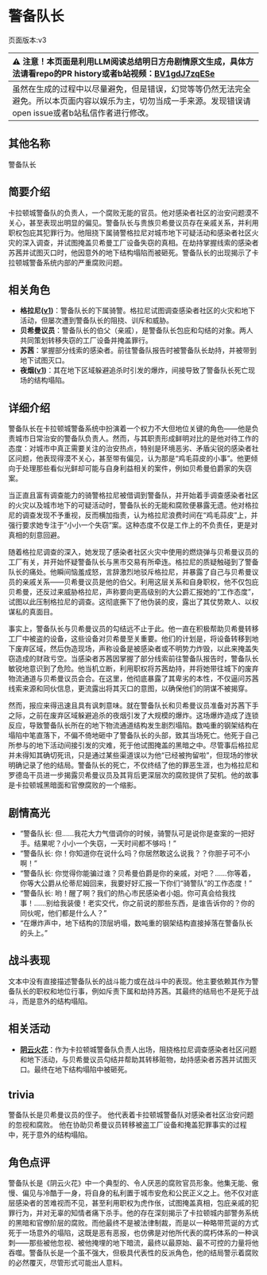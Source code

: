 # 警备队长
页面版本:v3
 

| :warning: 注意！本页面是利用LLM阅读总结明日方舟剧情原文生成，具体方法请看repo的PR history或者b站视频：[BV1gdJ7zqESe](https://www.bilibili.com/video/BV1gdJ7zqESe/)         |
|:----------------------------|
| 虽然在生成的过程中以尽量避免，但是错误，幻觉等等仍然无法完全避免。所以本页面内容以娱乐为主，切勿当成一手来源。发现错误请open issue或者b站私信作者进行修改。|



## 其他名称
警备队长
## 简要介绍
卡拉顿城警备队的负责人，一个腐败无能的官员。他对感染者社区的治安问题漠不关心，甚至表现出明显的偏见。警备队长与贵族贝希曼议员存在亲戚关系，并利用职权包庇其犯罪行为。他阻挠下属骑警格拉尼对城市地下可疑活动和感染者社区火灾的深入调查，并试图掩盖贝希曼工厂设备失窃的真相。在劫持掌握线索的感染者苏茜并试图灭口时，他因意外的地下结构塌陷而被砸死。警备队长的出现揭示了卡拉顿城警备系统内部的严重腐败问题。
## 相关角色
-   **格拉尼([v1](../chars/char_220_grani.md))**：警备队长的下属骑警。格拉尼试图调查感染者社区的火灾和地下活动，但屡次遭到警备队长的阻挠、训斥和威胁。
-   **贝希曼议员**：警备队长的伯父（亲戚），是警备队长包庇和勾结的对象。两人共同策划转移失窃的工厂设备并掩盖罪行。
-   **苏茜**：掌握部分线索的感染者。前往警备队报告时被警备队长劫持，并被带到地下试图灭口。
-   **夜烟([v1](../chars/char_141_nights.md))**：其在地下区域躲避追杀时引发的爆炸，间接导致了警备队长死亡现场的结构塌陷。
## 详细介绍
警备队长在卡拉顿城警备系统中扮演着一个权力不大但地位关键的角色——他是负责城市日常治安的警备队负责人。然而，与其职责形成鲜明对比的是他对待工作的态度：对城市中真正需要关注的治安热点，特别是环境恶劣、矛盾尖锐的感染者社区问题，他表现得漠不关心，甚至带有偏见，认为那是“鸡毛蒜皮的小事”。他更倾向于处理那些看似光鲜却可能与自身利益相关的案件，例如贝希曼伯爵家的失窃案。

当正直且富有调查能力的骑警格拉尼被借调到警备队，并开始着手调查感染者社区的火灾以及城市地下的可疑活动时，警备队长的无能和腐败便暴露无遗。他对格拉尼的调查发现不予重视，反而横加指责，认为格拉尼浪费时间在“鸡毛蒜皮”上，并强行要求她专注于“小小一个失窃”案。这种态度不仅是工作上的不负责任，更是对真相的刻意回避。

随着格拉尼调查的深入，她发现了感染者社区火灾中使用的燃烧弹与贝希曼议员的工厂有关，并开始怀疑警备队长与黑市交易有所牵连。格拉尼的质疑触碰到了警备队长的痛处。他瞬间恼羞成怒，言辞激烈地驳斥格拉尼，并暴露了自己与贝希曼议员的亲戚关系——贝希曼议员是他的伯父。利用这层关系和自身职权，他不仅包庇贝希曼，还反过来威胁格拉尼，声称要向更高级别的大公爵汇报她的“工作态度”，试图以此压制格拉尼的调查。这彻底撕下了他伪装的皮，露出了其仗势欺人、以权谋私的真面目。

事实上，警备队长与贝希曼议员的勾结远不止于此。他一直在积极帮助贝希曼转移工厂中被盗的设备，这些设备对贝希曼至关重要。他们的计划是，将设备转移到地下废弃区域，然后伪造现场，声称设备是被感染者或不明势力炸毁，以此来掩盖失窃造成的财政亏空。当感染者苏茜因掌握了部分线索前往警备队报告时，警备队长敏锐地意识到了危险。他当机立断，利用职权将苏茜劫持，并将她带往城下的废弃物流通道与贝希曼议员会合。在这里，他彻底暴露了其卑劣的本性，不仅逼问苏茜线索来源和同伙信息，更流露出将其灭口的意图，以确保他们的阴谋不被揭穿。

然而，报应来得迅速且具有讽刺意味。就在警备队长和贝希曼议员准备对苏茜下手之际，之前在废弃区域躲避追杀的夜烟引发了大规模的爆炸。这场爆炸造成了连锁反应，导致警备队长所在的地下物流通道结构发生剧烈塌陷。数吨重的钢架结构在塌陷中笔直落下，不偏不倚地砸中了警备队长的头部，致其当场死亡。他死于自己所参与的地下活动间接引发的灾难，死于他试图掩盖的黑暗之中。尽管事后格拉尼并未得知其确切死讯，只是通过某些渠道误以为他“已经被拘留啦”，但现场的惨状明确记录了他的结局。警备队长的死亡，不仅终结了他的罪恶生涯，也为格拉尼和罗德岛干员进一步揭露贝希曼议员及其背后更深层次的腐败提供了契机。他的故事是卡拉顿城黑暗面和官僚腐败的一个缩影。
## 剧情高光
-   “警备队长: 但......我花大力气借调你的时候，骑警队可是说你是查案的一把好手。结果呢？小小一个失窃，一天时间都不够吗！”
-   “警备队长: 你！你知道你在说什么吗？你居然敢这么说我？？你胆子可不小啊！”
-   “警备队长: 你觉得你能骗过谁？贝希曼伯爵是你的亲戚，对吧？......你等着，你等大公爵从伦蒂尼姆回来，我要好好汇报一下你们“骑警队”的工作态度！”
-   “警备队长: 哟！醒了啊？我们的热心市民感染者小姐。你可真会给我找事！......别给我装傻！老实交代，你之前说的那些东西，是谁告诉你的？你的同伙呢，他们都是什么人？”
-   “在爆炸声中，地下结构的顶层坍塌，数吨重的钢架结构直接掉落在警备队长的头上。”
## 战斗表现
文本中没有直接描述警备队长的战斗能力或在战斗中的表现。他主要依赖其作为警备队长的职权和地位行事，例如斥责下属和劫持苏茜。其最终的结局也不是死于战斗，而是意外的结构塌陷。
## 相关活动
-   **[阴云火花](../stories/act10mini.md)**：作为卡拉顿城警备队负责人出场，阻挠格拉尼调查感染者社区问题和地下活动，与贝希曼议员勾结并帮助其转移赃物，劫持感染者苏茜并试图灭口。最终在地下结构塌陷中被砸死。
## trivia
警备队长是贝希曼议员的侄子。
他代表着卡拉顿城警备队对感染者社区治安问题的忽视和腐败。
他在协助贝希曼议员转移被盗工厂设备和掩盖犯罪事实的过程中，死于意外的结构塌陷。
## 角色点评
警备队长是《阴云火花》中一个典型的、令人厌恶的腐败官员形象。他集无能、傲慢、偏见与冷酷于一身，将自身的私利置于城市安危和公民正义之上。他不仅对底层感染者的苦难视而不见，甚至利用职权为虎作伥，试图掩盖真相，包庇亲戚的犯罪行为，并对无辜的知情者痛下杀手。他的存在深刻揭示了卡拉顿城内部警务系统的黑暗和官僚阶层的腐败。而他最终不是被法律制裁，而是以一种略带荒诞的方式死于一场意外的塌陷，这既是恶有恶报，也仿佛是对他所代表的腐朽体系的一种讽刺——那些被他忽视、被他掩埋的地下暗流，最终以最原始、最不可控的力量将他吞噬。警备队长是一个虽不强大，但极具代表性的反派角色，他的结局警示着腐败的必然覆灭，尽管形式可能出人意料。